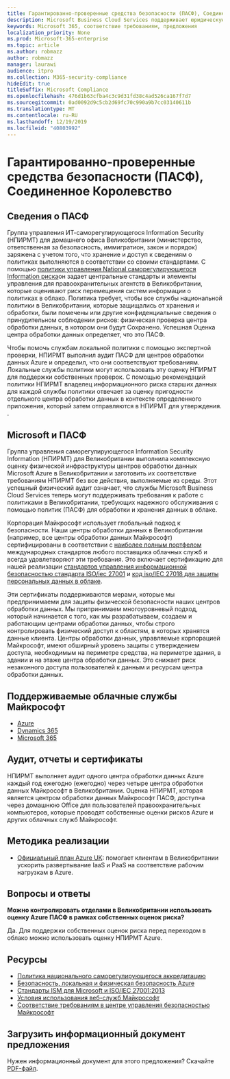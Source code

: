 ```yaml
---
title: Гарантированно-проверенные средства безопасности (ПАСФ), Соединенное Королевство
description: Microsoft Business Cloud Services поддерживает юридическую деятельность в Великобритании, требующих надежной работы средств для обработки и хранения данных в облаке.
keywords: Microsoft 365, соответствие требованиям, предложения
localization_priority: None
ms.prod: Microsoft-365-enterprise
ms.topic: article
ms.author: robmazz
author: robmazz
manager: laurawi
audience: itpro
ms.collection: M365-security-compliance
hideEdit: true
titleSuffix: Microsoft Compliance
ms.openlocfilehash: 476d1b63cfba4c3c9d31fd38c4ad526ca167f7d7
ms.sourcegitcommit: 0ad0092d9c5cb2d69fc70c990a9b7cc03140611b
ms.translationtype: MT
ms.contentlocale: ru-RU
ms.lasthandoff: 12/19/2019
ms.locfileid: "40803992"
---
```

# <a name="police-assured-secure-facilities-pasf-united-kingdom"></a>Гарантированно-проверенные средства безопасности (ПАСФ), Соединенное Королевство

## <a name="about-pasf"></a>Сведения о ПАСФ

Группа управления ИТ-саморегулирующегося Information Security (НПИРМТ) для домашнего офиса Великобритании (министерство, ответственная за безопасность, иммигратион, закон и порядок) заряжена с учетом того, что хранение и доступ к сведениям о политиках выполняются в соответствии со своими стандартами. С помощью [политики управления National саморегулирующегося Information риска](http://library.college.police.uk/docs/APP-National-Policing-Information-Risk-Management-Policy.pdf)он задает центральные стандарты и элементы управления для правоохранительных агентств в Великобритании, которые оценивают риск перемещения систем информации о политиках в облако. Политика требует, чтобы все службы национальной политики в Великобритании, которые защищались от хранения и обработки, были помечены или другие конфиденциальные сведения о принудительном соблюдении рисков: физическая проверка центра обработки данных, в котором они будут Сохранено. Успешная Оценка центра обработки данных определяет, что это ПАСФ.

Чтобы помочь службам локальной политики с помощью экспертной проверки, НПИРМТ выполнил аудит ПАСФ для центров обработки данных Azure и определил, что они соответствуют требованиям. Локальные службы политики могут использовать эту оценку НПИРМТ для поддержки собственных проверок. С помощью рекомендаций политики НПИРМТ владелец информационного риска старших данных для каждой службы политики отвечает за оценку пригодности отдельного центра обработки данных в контексте определенного приложения, который затем отправляются в НПИРМТ для утверждения. .

## <a name="microsoft-and-pasf"></a>Microsoft и ПАСФ

Группа управления саморегулирующегося Information Security Information (НПИРМТ) для Великобритании выполнила комплексную оценку физической инфраструктуры центров обработки данных Microsoft Azure в Великобритании и заготовить их соответствие требованиям НПИРМТ без все действия, выполняемые из среды. Этот успешный физический аудит означает, что службы Microsoft Business Cloud Services теперь могут поддерживать требования к работе с политиками в Великобритании, требующих надежного обслуживания с помощью политик (ПАСФ) для обработки и хранения данных в облаке.

Корпорация Майкрософт использует глобальный подход к безопасности. Наши центры обработки данных в Великобритании (например, все центры обработки данных Майкрософт) сертифицированы в соответствии с [наиболее полным портфелом](https://azure.microsoft.com/overview/trusted-cloud/) международных стандартов любого поставщика облачных служб и всегда удовлетворяют эти требования. Это включает сертификацию для нашей реализации [стандартов управления информационной безопасностью стандарта ISO/iec 27001](offering-iso-27001.md) и [код iso/IEC 27018 для защиты персональных данных в облаке](offering-iso-27018.md).

Эти сертификаты поддерживаются мерами, которые мы предпринимаеми для защиты физической безопасности наших центров обработки данных. Мы припринимаем многоуровневый подход, который начинается с того, как мы разрабатываем, создаем и работающим центрами обработки данных, чтобы строго контролировать физический доступ к областям, в которых хранятся данные клиента. Центры обработки данных, управляемые корпорацией Майкрософт, имеют обширный уровень защиты с утверждением доступа, необходимым на периметре средства, на периметре здания, в здании и на этаже центра обработки данных. Это снижает риск незаконного доступа пользователей к данным и ресурсам центра обработки данных.

## <a name="microsoft-in-scope-cloud-services"></a>Поддерживаемые облачные службы Майкрософт

- [Azure](https://gallery.technet.microsoft.com/Overview-of-Azure-c1be3942)
- [Dynamics 365](https://download.microsoft.com/download/E/1/9/E1977163-7A86-4812-AC18-C03ADC958AAF/Microsoft_Dynamics_365_Cloud_Service_Compliance_Datasheet.pdf)
- [Microsoft 365](https://servicetrust.microsoft.com/ViewPage/TrustDocuments?command=Download&downloadType=Document&downloadId=9f756cce-b15d-45a9-94d7-6a583dee4401&docTab=6d000410-c9e9-11e7-9a91-892aae8839ad_Compliance_Guides)

## <a name="audits-reports-and-certificates"></a>Аудит, отчеты и сертификаты

НПИРМТ выполняет аудит одного центра обработки данных Azure каждый год ежегодно (ежегодно) через четыре центра обработки данных Майкрософт в Великобритании. Оценка НПИРМТ, которая является центром обработки данных Майкрософт ПАСФ, доступна через домашнюю Office для пользователей правоохранительных компьютеров, которые проводят собственные оценки рисков Azure и других облачных служб Майкрософт.

## <a name="how-to-implement"></a>Методика реализации

- [Официальный план Azure UK](https://servicetrust.microsoft.com/ViewPage/UKBlueprints): помогает клиентам в Великобритании ускорить развертывание IaaS и PaaS на соответствие рабочим нагрузкам в Azure.

## <a name="frequently-asked-questions"></a>Вопросы и ответы

**Можно контролировать отделами в Великобритании использовать оценку Azure ПАСФ в рамках собственных оценок риска?**

Да. Для поддержки собственных оценок риска перед переходом в облако можно использовать оценку НПИРМТ Azure.

## <a name="resources"></a>Ресурсы

- [Политика национального саморегулирующегося аккредитацию](http://library.college.police.uk/docs/APP-National-Policing-Accreditation-Policy-2013.pdf)
- [Безопасность, локальная и физическая безопасность Azure](https://azure.microsoft.com/blog/azure-layered-approach-to-physical-security/)
- [Стандарты ISM для Microsoft и ISO/IEC 27001:2013](offering-iso-27001.md)
- [Условия использования веб-служб Майкрософт](https://www.microsoftvolumelicensing.com/DocumentSearch.aspx?Mode=3&DocumentTypeId=31)
- [Соответствие требованиям в центре управления безопасностью Майкрософт](https://www.microsoft.com/trust-center/compliance/compliance-overview)

## <a name="download-the-offering-backgrounder"></a>Загрузить информационный документ предложения

Нужен информационный документ для этого предложения? Скачайте [PDF-файл](https://download.microsoft.com/download/C/9/7/C97C7B62-F582-4C25-8ABB-80DFB87628CA/PASF-Compliance.pdf).
